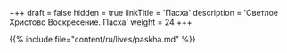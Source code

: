 +++
draft = false
hidden = true
linkTitle = 'Пасха'
description = 'Светлое Христово Воскресение. Пасха'
weight = 24
+++

{{% include file="content/ru/lives/paskha.md" %}}
